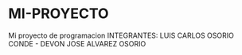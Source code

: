 # MI-PROYECTO
Mi proyecto de programacion
INTEGRANTES: LUIS CARLOS OSORIO CONDE - DEVON JOSE ALVAREZ OSORIO
